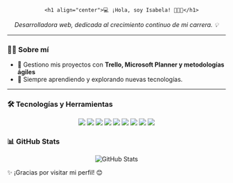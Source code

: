                 <h1 align="center">💻 ¡Hola, soy Isabela! 💜✨🚀</h1>

<p align="center">
  <em>Desarrolladora web, dedicada al crecimiento continuo de mi carrera. 💡</em>
</p>


---

### 👩‍💻 Sobre mí    
- 📌 Gestiono mis proyectos con **Trello, Microsoft Planner y metodologías ágiles**  
- 🌱 Siempre aprendiendo y explorando nuevas tecnologías.    

---

### 🛠️ Tecnologías y Herramientas  
<div align="center">
 <img src="https://img.shields.io/badge/HTML5-6a0dad?style=for-the-badge&logo=html5&logoColor=white" />
<img src="https://img.shields.io/badge/CSS3-6a0dad?style=for-the-badge&logo=css3&logoColor=white" />
<img src="https://img.shields.io/badge/JavaScript-6a0dad?style=for-the-badge&logo=javascript&logoColor=white" />
<img src="https://img.shields.io/badge/SQL-6a0dad?style=for-the-badge&logo=database&logoColor=white" />
<img src="https://img.shields.io/badge/Git-6a0dad?style=for-the-badge&logo=git&logoColor=white" />
<img src="https://img.shields.io/badge/Scriptcase-6a0dad?style=for-the-badge&logo=code&logoColor=white" />
<img src="https://img.shields.io/badge/Trello-6a0dad?style=for-the-badge&logo=trello&logoColor=white" />
<img src="https://img.shields.io/badge/Microsoft%20Teams-6a0dad?style=for-the-badge&logo=microsoft-teams&logoColor=white" />
<img src="https://img.shields.io/badge/Microsoft%20Planner-6a0dad?style=for-the-badge&logo=microsoft&logoColor=white" />
</div>

### 📊 GitHub Stats  
<div align="center">
  <img src="https://github-readme-stats.vercel.app/api?username=isabela-Rt&show_icons=true&theme=radical" alt="GitHub Stats">
</div>

✨ ¡Gracias por visitar mi perfil! 😊

